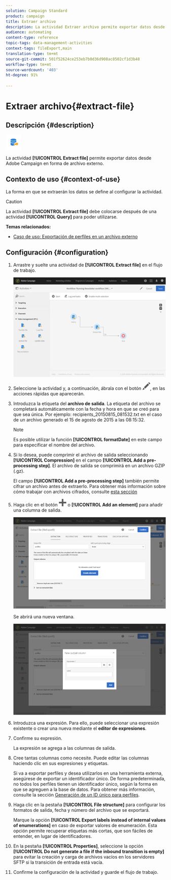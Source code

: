 ```yaml
---
solution: Campaign Standard
product: campaign
title: Extraer archivo
description: La actividad Extraer archivo permite exportar datos desde Adobe Campaign en forma de archivo externo.
audience: automating
content-type: reference
topic-tags: data-management-activities
context-tags: fileExport,main
translation-type: tm+mt
source-git-commit: 501f52624ce253eb7b0d36d908ac8502cf1d3b48
workflow-type: tm+mt
source-wordcount: '403'
ht-degree: 91%

---
```



# Extraer archivo{#extract-file}

## Descripción {#description}

![](assets/export.png)

La actividad **[!UICONTROL Extract file]** permite exportar datos desde Adobe Campaign en forma de archivo externo.

## Contexto de uso {#context-of-use}

La forma en que se extraerán los datos se define al configurar la actividad.

>[!CAUTION]
>
>La actividad **[!UICONTROL Extract file]** debe colocarse después de una actividad **[!UICONTROL Query]** para poder utilizarse.

**Temas relacionados:**

* [Caso de uso: Exportación de perfiles en un archivo externo](../../automating/using/exporting-profiles-in-file.md)

## Configuración {#configuration}

1. Arrastre y suelte una actividad de **[!UICONTROL Extract file]** en el flujo de trabajo.

   ![](assets/wkf_data_export1.png)

1. Seleccione la actividad y, a continuación, ábrala con el botón ![](assets/edit_darkgrey-24px.png), en las acciones rápidas que aparecerán.
1. Introduzca la etiqueta del **archivo de salida**. La etiqueta del archivo se completará automáticamente con la fecha y hora en que se creó para que sea única. Por ejemplo: recipients_20150815_081532.txt en el caso de un archivo generado el 15 de agosto de 2015 a las 08:15:32.

   >[!NOTE]
   >
   >Es posible utilizar la función **[!UICONTROL formatDate]** en este campo para especificar el nombre del archivo.

1. Si lo desea, puede comprimir el archivo de salida seleccionando **[!UICONTROL Compression]** en el campo **[!UICONTROL Add a pre-processing step]**. El archivo de salida se comprimirá en un archivo GZIP (.gz).

   El campo **[!UICONTROL Add a pre-processing step]** también permite cifrar un archivo antes de extraerlo. Para obtener más información sobre cómo trabajar con archivos cifrados, consulte [esta sección](../../automating/using/managing-encrypted-data.md)

1. Haga clic en el botón ![](assets/add_darkgrey-24px.png) o **[!UICONTROL Add an element]** para añadir una columna de salida.

   ![](assets/wkf_data_export2.png)

   Se abrirá una nueva ventana.

   ![](assets/wkf_data_export3.png)

1. Introduzca una expresión. Para ello, puede seleccionar una expresión existente o crear una nueva mediante el **editor de expresiones**.
1. Confirme su expresión.

   La expresión se agrega a las columnas de salida.

1. Cree tantas columnas como necesite. Puede editar las columnas haciendo clic en sus expresiones y etiquetas.

   Si va a exportar perfiles y desea utilizarlos en una herramienta externa, asegúrese de exportar un identificador único. De forma predeterminada, no todos los perfiles tienen un identificador único, según la forma en que se agreguen a la base de datos. Para obtener más información, consulte la sección [Generación de un ID único para perfiles](../../developing/using/configuring-the-resource-s-data-structure.md#generating-a-unique-id-for-profiles-and-custom-resources).

1. Haga clic en la pestaña **[!UICONTROL File structure]** para configurar los formatos de salida, fecha y número del archivo que se exportará.

   Marque la opción **[!UICONTROL Export labels instead of internal values of enumerations]** en caso de exportar valores de enumeración. Esta opción permite recuperar etiquetas más cortas, que son fáciles de entender, en lugar de identificadores.

1. En la pestaña **[!UICONTROL Properties]**, seleccione la opción **[!UICONTROL Do not generate a file if the inbound transition is empty]** para evitar la creación y carga de archivos vacíos en los servidores SFTP si la transición de entrada está vacía.
1. Confirme la configuración de la actividad y guarde el flujo de trabajo.
